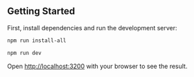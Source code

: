 ## Getting Started

First, install dependencies and run the development server:

```bash
npm run install-all
```

```bash
npm run dev
```

Open [http://localhost:3200](http://localhost:3200) with your browser to see the result.
